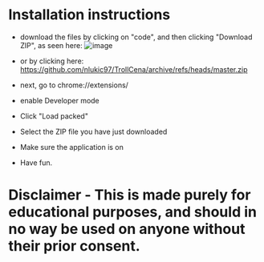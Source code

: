 # Installation instructions
- download the files by clicking on "code", and then clicking "Download ZIP", as seen here:
 ![image](https://user-images.githubusercontent.com/56925545/151699996-63b3a944-7ebd-4138-b6c7-7d55af634747.png)
 
 - or by clicking here: https://github.com/nlukic97/TrollCena/archive/refs/heads/master.zip
- next, go to chrome://extensions/
- enable Developer mode
- Click "Load packed"
- Select the ZIP file you have just downloaded
- Make sure the application is on
- Have fun.

# Disclaimer - This is made purely for educational purposes, and should in no way be used on anyone without their prior consent.
